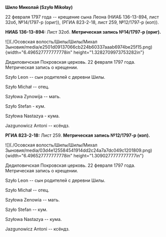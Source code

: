 **Шило Миколай (Szyło Mikołay)**

22 февраля 1797 года -- крещение сына Леона (НИАБ 136-13-894, лист 32об,
№14/1797-р (ориг)), (РГИА 823-2-18, лист 259, №12/1797-р (коп)).

**НИАБ 136-13-894:** Лист 32об. **Метрическая запись №14/1797-р
(ориг).**

![](./Осовская волость/Шилы/Шилы/Михал Зыновия/media/e2501d09137066cb224b60337aaab6974be25f15.png){width="6.496527777777778in"
height="1.3282709973753282in"}

Дедиловичская Покровская церковь. 22 февраля 1797 года. Метрическая
запись о крещении.

Szyło Leon -- сын родителей с деревни Шилы.

Szyło Michał -- отец.

Szyłowa Zynowija -- мать.

Szyło Stefan - кум.

Szyłowa Nastazya - кума.

Jazgunowicz Antoni -- ксёндз.

**РГИА 823-2-18:** Лист 259. **Метрическая запись №12/1797-р (коп).**

![](./Осовская волость/Шилы/Шилы/Михал Зыновия/media/03d4e125584541914dd2c24a7a7dc049c1201809.png){width="6.496527777777778in"
height="1.3090277777777777in"}

Дедиловичская Покровская церковь. 22 февраля 1797 года. Метрическая
запись о крещении.

Szyło Leon -- сын родителей с деревни Шилы.

Szyło Michał -- отец.

Szyłowa Zenowia -- мать.

Szyło Stefan -- кум.

Szyłowa Nastazya -- кума.

Jazgunowicz Antoni -- ксёндз.

